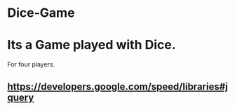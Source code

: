 # Dice-Game
# Its a Game played with Dice.
For four players.
## https://developers.google.com/speed/libraries#jquery
